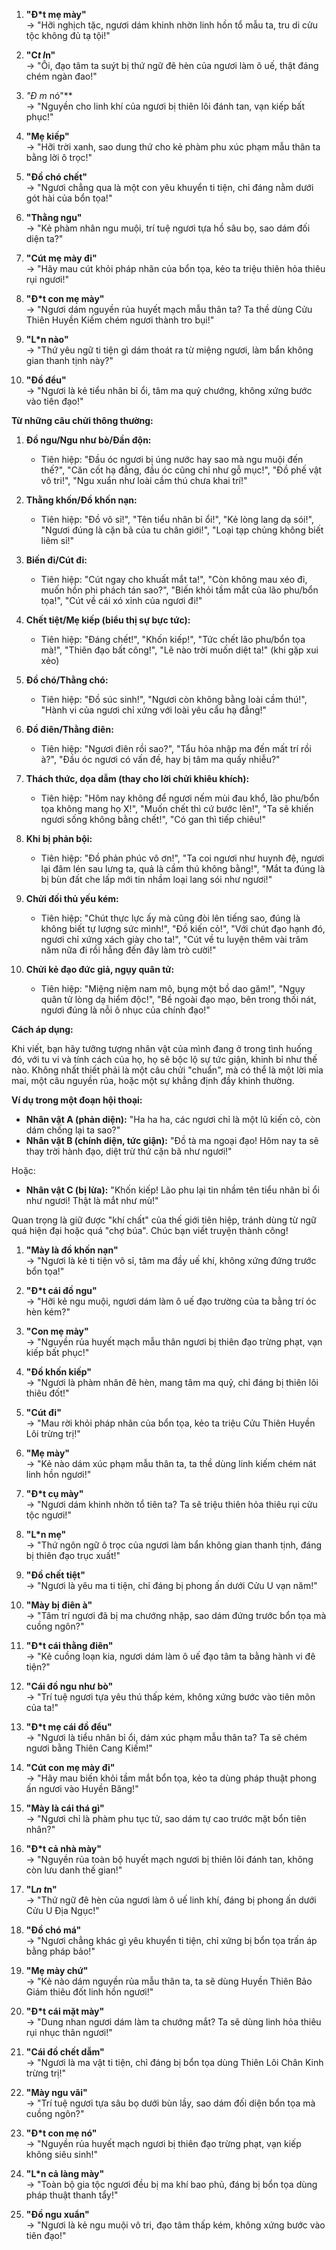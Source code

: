 

1. **"Đ*t mẹ mày"**  
   → "Hỡi nghịch tặc, ngươi dám khinh nhờn linh hồn tổ mẫu ta, tru di cửu tộc không đủ tạ tội!"

2. **"C*t l*n"**  
   → "Ôi, đạo tâm ta suýt bị thứ ngữ đê hèn của ngươi làm ô uế, thật đáng chém ngàn đao!"

3. **"Đ* m* nó"**  
   → "Nguyền cho linh khí của ngươi bị thiên lôi đánh tan, vạn kiếp bất phục!"

4. **"Mẹ kiếp"**  
   → "Hỡi trời xanh, sao dung thứ cho kẻ phàm phu xúc phạm mẫu thân ta bằng lời ô trọc!"

5. **"Đồ chó chết"**  
   → "Ngươi chẳng qua là một con yêu khuyển ti tiện, chỉ đáng nằm dưới gót hài của bổn tọa!"

6. **"Thằng ngu"**  
   → "Kẻ phàm nhân ngu muội, trí tuệ ngươi tựa hồ sâu bọ, sao dám đối diện ta?"

7. **"Cút mẹ mày đi"**  
   → "Hãy mau cút khỏi pháp nhãn của bổn tọa, kẻo ta triệu thiên hỏa thiêu rụi ngươi!"

8. **"Đ*t con mẹ mày"**  
   → "Ngươi dám nguyền rủa huyết mạch mẫu thân ta? Ta thề dùng Cửu Thiên Huyền Kiếm chém ngươi thành tro bụi!"

9. **"L*n nào"**  
   → "Thứ yêu ngữ ti tiện gì dám thoát ra từ miệng ngươi, làm bẩn không gian thanh tịnh này?"

10. **"Đồ đểu"**  
    → "Ngươi là kẻ tiểu nhân bỉ ổi, tâm ma quỷ chướng, không xứng bước vào tiên đạo!"


**Từ những câu chửi thông thường:**

1.  **Đồ ngu/Ngu như bò/Đần độn:**
    * Tiên hiệp: "Đầu óc ngươi bị úng nước hay sao mà ngu muội đến thế?", "Căn cốt hạ đẳng, đầu óc cũng chỉ như gỗ mục!", "Đồ phế vật vô tri!", "Ngu xuẩn như loài cầm thú chưa khai trí!"

2.  **Thằng khốn/Đồ khốn nạn:**
    * Tiên hiệp: "Đồ vô sỉ!", "Tên tiểu nhân bỉ ổi!", "Kẻ lòng lang dạ sói!", "Ngươi đúng là cặn bã của tu chân giới!", "Loại tạp chủng không biết liêm sỉ!"

3.  **Biến đi/Cút đi:**
    * Tiên hiệp: "Cút ngay cho khuất mắt ta!", "Còn không mau xéo đi, muốn hồn phi phách tán sao?", "Biến khỏi tầm mắt của lão phu/bổn tọa!", "Cút về cái xó xỉnh của ngươi đi!"

4.  **Chết tiệt/Mẹ kiếp (biểu thị sự bực tức):**
    * Tiên hiệp: "Đáng chết!", "Khốn kiếp!", "Tức chết lão phu/bổn tọa mà!", "Thiên đạo bất công!", "Lẽ nào trời muốn diệt ta!" (khi gặp xui xẻo)

5.  **Đồ chó/Thằng chó:**
    * Tiên hiệp: "Đồ súc sinh!", "Ngươi còn không bằng loài cầm thú!", "Hành vi của ngươi chỉ xứng với loài yêu cẩu hạ đẳng!"

6.  **Đồ điên/Thằng điên:**
    * Tiên hiệp: "Ngươi điên rồi sao?", "Tẩu hỏa nhập ma đến mất trí rồi à?", "Đầu óc ngươi có vấn đề, hay bị tâm ma quấy nhiễu?"

7.  **Thách thức, dọa dẫm (thay cho lời chửi khiêu khích):**
    * Tiên hiệp: "Hôm nay không để ngươi nếm mùi đau khổ, lão phu/bổn tọa không mang họ X!", "Muốn chết thì cứ bước lên!", "Ta sẽ khiến ngươi sống không bằng chết!", "Có gan thì tiếp chiêu!"

8.  **Khi bị phản bội:**
    * Tiên hiệp: "Đồ phản phúc vô ơn!", "Ta coi ngươi như huynh đệ, ngươi lại đâm lén sau lưng ta, quả là cầm thú không bằng!", "Mắt ta đúng là bị bùn đất che lấp mới tin nhầm loại lang sói như ngươi!"

9.  **Chửi đối thủ yếu kém:**
    * Tiên hiệp: "Chút thực lực ấy mà cũng đòi lên tiếng sao, đúng là không biết tự lượng sức mình!", "Đồ kiến cỏ!", "Với chút đạo hạnh đó, ngươi chỉ xứng xách giày cho ta!", "Cút về tu luyện thêm vài trăm năm nữa đi rồi hẵng đến đây làm trò cười!"

10. **Chửi kẻ đạo đức giả, ngụy quân tử:**
    * Tiên hiệp: "Miệng niệm nam mô, bụng một bồ dao găm!", "Ngụy quân tử lòng dạ hiểm độc!", "Bề ngoài đạo mạo, bên trong thối nát, ngươi đúng là nỗi ô nhục của chính đạo!"

**Cách áp dụng:**

Khi viết, bạn hãy tưởng tượng nhân vật của mình đang ở trong tình huống đó, với tu vi và tính cách của họ, họ sẽ bộc lộ sự tức giận, khinh bỉ như thế nào. Không nhất thiết phải là một câu chửi "chuẩn", mà có thể là một lời mỉa mai, một câu nguyền rủa, hoặc một sự khẳng định đầy khinh thường.

**Ví dụ trong một đoạn hội thoại:**

* **Nhân vật A (phản diện):** "Ha ha ha, các ngươi chỉ là một lũ kiến cỏ, còn dám chống lại ta sao?"
* **Nhân vật B (chính diện, tức giận):** "Đồ tà ma ngoại đạo! Hôm nay ta sẽ thay trời hành đạo, diệt trừ thứ cặn bã như ngươi!"

Hoặc:

* **Nhân vật C (bị lừa):** "Khốn kiếp! Lão phu lại tin nhầm tên tiểu nhân bỉ ổi như ngươi! Thật là mắt như mù!"

Quan trọng là giữ được "khí chất" của thế giới tiên hiệp, tránh dùng từ ngữ quá hiện đại hoặc quá "chợ búa". Chúc bạn viết truyện thành công!


1. **"Mày là đồ khốn nạn"**  
   → "Ngươi là kẻ ti tiện vô sỉ, tâm ma đầy uế khí, không xứng đứng trước bổn tọa!"

2. **"Đ*t cái đồ ngu"**  
   → "Hỡi kẻ ngu muội, ngươi dám làm ô uế đạo trường của ta bằng trí óc hèn kém?"

3. **"Con mẹ mày"**  
   → "Nguyền rủa huyết mạch mẫu thân ngươi bị thiên đạo trừng phạt, vạn kiếp bất phục!"

4. **"Đồ khốn kiếp"**  
   → "Ngươi là phàm nhân đê hèn, mang tâm ma quỷ, chỉ đáng bị thiên lôi thiêu đốt!"

5. **"Cút đi"**  
   → "Mau rời khỏi pháp nhãn của bổn tọa, kẻo ta triệu Cửu Thiên Huyền Lôi trừng trị!"

6. **"Mẹ mày"**  
   → "Kẻ nào dám xúc phạm mẫu thân ta, ta thề dùng linh kiếm chém nát linh hồn ngươi!"

7. **"Đ*t cụ mày"**  
   → "Ngươi dám khinh nhờn tổ tiên ta? Ta sẽ triệu thiên hỏa thiêu rụi cửu tộc ngươi!"

8. **"L*n mẹ"**  
   → "Thứ ngôn ngữ ô trọc của ngươi làm bẩn không gian thanh tịnh, đáng bị thiên đạo trục xuất!"

9. **"Đồ chết tiệt"**  
   → "Ngươi là yêu ma ti tiện, chỉ đáng bị phong ấn dưới Cửu U vạn năm!"

10. **"Mày bị điên à"**  
    → "Tâm trí ngươi đã bị ma chướng nhập, sao dám đứng trước bổn tọa mà cuồng ngôn?"

11. **"Đ*t cái thằng điên"**  
    → "Kẻ cuồng loạn kia, ngươi dám làm ô uế đạo tâm ta bằng hành vi đê tiện?"

12. **"Cái đồ ngu như bò"**  
    → "Trí tuệ ngươi tựa yêu thú thấp kém, không xứng bước vào tiên môn của ta!"

13. **"Đ*t mẹ cái đồ đểu"**  
    → "Ngươi là tiểu nhân bỉ ổi, dám xúc phạm mẫu thân ta? Ta sẽ chém ngươi bằng Thiên Cang Kiếm!"

14. **"Cút con mẹ mày đi"**  
    → "Hãy mau biến khỏi tầm mắt bổn tọa, kẻo ta dùng pháp thuật phong ấn ngươi vào Huyền Băng!"

15. **"Mày là cái thá gì"**  
    → "Ngươi chỉ là phàm phu tục tử, sao dám tự cao trước mặt bổn tiên nhân?"

16. **"Đ*t cả nhà mày"**  
    → "Nguyền rủa toàn bộ huyết mạch ngươi bị thiên lôi đánh tan, không còn lưu danh thế gian!"

17. **"L*n t*n"**  
    → "Thứ ngữ đê hèn của ngươi làm ô uế linh khí, đáng bị phong ấn dưới Cửu U Địa Ngục!"

18. **"Đồ chó má"**  
    → "Ngươi chẳng khác gì yêu khuyển ti tiện, chỉ xứng bị bổn tọa trấn áp bằng pháp bảo!"

19. **"Mẹ mày chứ"**  
    → "Kẻ nào dám nguyền rủa mẫu thân ta, ta sẽ dùng Huyền Thiên Bảo Giám thiêu đốt linh hồn ngươi!"

20. **"Đ*t cái mặt mày"**  
    → "Dung nhan ngươi dám làm ta chướng mắt? Ta sẽ dùng linh hỏa thiêu rụi nhục thân ngươi!"

21. **"Cái đồ chết dẫm"**  
    → "Ngươi là ma vật ti tiện, chỉ đáng bị bổn tọa dùng Thiên Lôi Chân Kinh trừng trị!"

22. **"Mày ngu vãi"**  
    → "Trí tuệ ngươi tựa sâu bọ dưới bùn lầy, sao dám đối diện bổn tọa mà cuồng ngôn?"

23. **"Đ*t con mẹ nó"**  
    → "Nguyền rủa huyết mạch ngươi bị thiên đạo trừng phạt, vạn kiếp không siêu sinh!"

24. **"L*n cả làng mày"**  
    → "Toàn bộ gia tộc ngươi đều bị ma khí bao phủ, đáng bị bổn tọa dùng pháp thuật thanh tẩy!"

25. **"Đồ ngu xuẩn"**  
    → "Ngươi là kẻ ngu muội vô tri, đạo tâm thấp kém, không xứng bước vào tiên đạo!"

